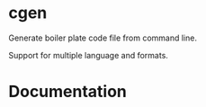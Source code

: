 # cgen

Generate boiler plate code file from command line.

Support for multiple language and formats.





# Documentation



